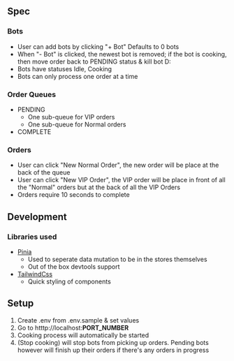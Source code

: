 ## Spec

### Bots

- User can add bots by clicking "+ Bot" Defaults to 0 bots
- When "- Bot" is clicked, the newest bot is removed; if the bot is cooking, then move order back to PENDING status & kill bot D:
- Bots have statuses Idle, Cooking
- Bots can only process one order at a time

### Order Queues

- PENDING
  - One sub-queue for VIP orders
  - One sub-queue for Normal orders
- COMPLETE

### Orders

- User can click "New Normal Order", the new order will be place at the back of the queue
- User can click "New VIP Order", the VIP order will be place in front of all the "Normal" orders but at the back of all the VIP Orders
- Orders require 10 seconds to complete

## Development

### Libraries used

- [Pinia](https://pinia.vuejs.org/)
  - Used to seperate data mutation to be in the stores themselves
  - Out of the box devtools support
- [TailwindCss](https://tailwindcss.com/)
  - Quick styling of components

## Setup

1. Create .env from .env.sample & set values
2. Go to htttp://localhost:**PORT_NUMBER**
3. Cooking process will automatically be started
4. (Stop cooking) will stop bots from picking up orders. Pending bots however will finish up their orders if there's any orders in progress
